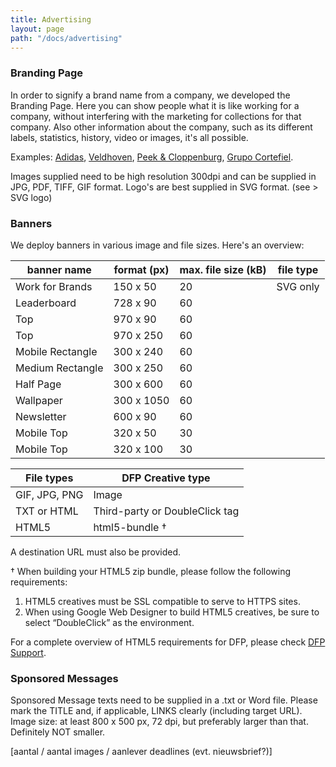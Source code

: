 ```yaml
---
title: Advertising
layout: page
path: "/docs/advertising"
---
```


### Branding Page

In order to signify a brand name from a company, we developed the Branding Page. Here you can show people what it is like working for a company, without interfering with the marketing for collections for that company. Also other information about the company, such as its different labels, statistics, history, video or images, it's all possible.

Examples: [Adidas](https://fashionunited.uk/adidas), [Veldhoven](http://www.fashionunited.nl/veldhovengroup/), [Peek & Cloppenburg](http://www.fashionunited.de/pc%11Peek%11Cloppenburg/), [Grupo Cortefiel](http://www.fashionunited.es/grupo-cortefiel).

Images supplied need to be high resolution 300dpi and can be supplied in JPG, PDF, TIFF, GIF format. Logo's are best supplied in SVG format. (see > SVG logo)

### Banners

We deploy banners in various image and file sizes. Here's an overview:


| banner name      | format (px) | max. file size (kB) | file type |
| ---------------- | ----------- | ------------------- | --------- |
| Work for Brands  | 150 x 50    | 20                  | SVG only  |
| Leaderboard      | 728 x 90    | 60                  |           |
| Top       	   | 970 x 90    | 60                  |           |
| Top 		       | 970 x 250   | 60                  |           |
| Mobile Rectangle | 300 x 240   | 60                  |           |
| Medium Rectangle | 300 x 250   | 60                  |           |
| Half Page        | 300 x 600   | 60                  |           |
| Wallpaper        | 300 x 1050  | 60                  |           |
| Newsletter       | 600 x 90    | 60                  |           |
| Mobile Top	   | 320 x 50    | 30                  |           |
| Mobile Top	   | 320 x 100   | 30                  |           |


| File types     | DFP Creative type              |
| ------------- | ------------------------------ |
| GIF, JPG, PNG | Image                          |
| TXT or HTML   | Third-party or DoubleClick tag |
| HTML5         | html5-bundle &#8224;           |

A destination URL must also be provided.

&#8224; When building your HTML5 zip bundle, please follow the following requirements:

1. HTML5 creatives must be SSL compatible to serve to HTTPS sites.
2. When using Google Web Designer to build HTML5 creatives, be sure to select “DoubleClick” as the environment.

For a complete overview of HTML5 requirements for DFP, please check [DFP Support](https://support.google.com/dfp_sb/answer/7046799?hl=en&ref_topic=7045707).

<!-- https://support.google.com/dfp_sb/topic/7045707?hl=en&ref_topic=3168089 -->

### Sponsored Messages

Sponsored Message texts need to be supplied in a .txt or Word file. Please mark the TITLE and, if applicable, LINKS clearly (including target URL). Image size: at least 800 x 500 px, 72 dpi, but preferably larger than that. Definitely NOT smaller.

[aantal / aantal images / aanlever deadlines (evt. nieuwsbrief?)]
